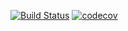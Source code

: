 [![Build Status](https://api.travis-ci.com/MurungaKibaara/eretail.svg?token=zZRZqvQuzNU61ipLVxk4&branch=develop)](https://travis-ci.com/MurungaKibaara/eretail)
[![codecov](https://codecov.io/gh/MurungaKibaara/eretail/branch/develop/graph/badge.svg?token=5G2Q7OAFSU)](https://codecov.io/gh/MurungaKibaara/eretail?token=5G2Q7OAFSU)
